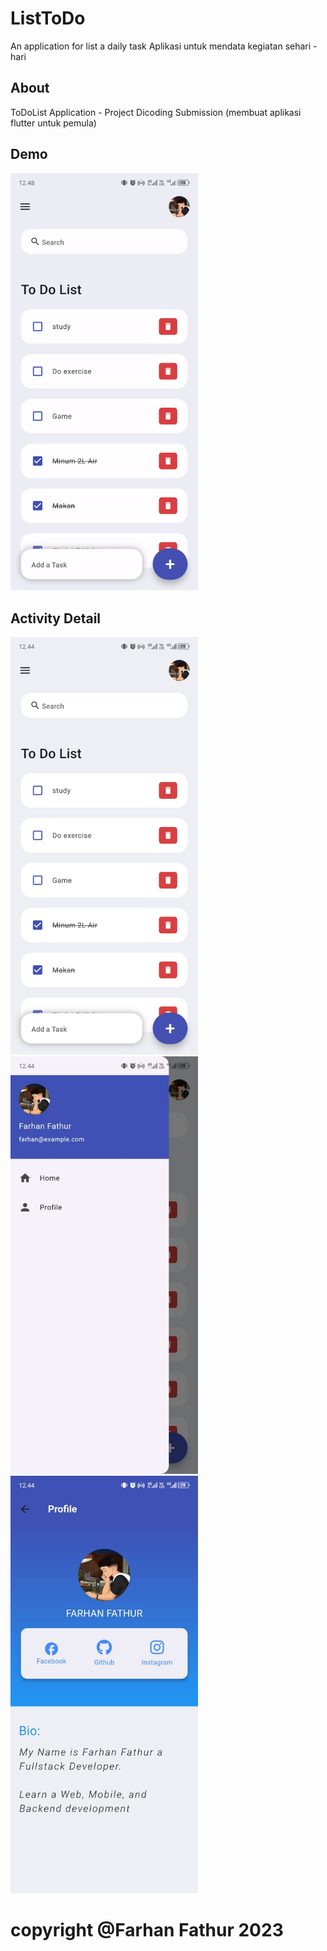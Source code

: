 # ListToDo

An application for list a daily task
Aplikasi untuk mendata kegiatan sehari - hari

## About

ToDoList Application - Project Dicoding Submission (membuat aplikasi flutter untuk pemula) 

## Demo
<img src="https://github.com/farhanfath/todolist-app/blob/main/demo/demo.gif" width="300">

## Activity Detail
<img src="https://github.com/farhanfath/todolist-app/blob/main/demo/homescreen.jpg" width="300">

<img src="https://github.com/farhanfath/todolist-app/blob/main/demo/sidebar.jpg" width="300">

<img src="https://github.com/farhanfath/todolist-app/blob/main/demo/profile.jpg" width="300">




# copyright @Farhan Fathur 2023

